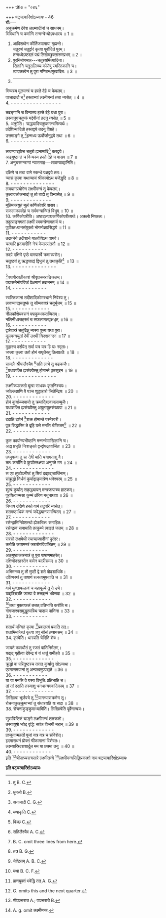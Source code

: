 +++
title = "०४६"

+++
षट्‌चत्वारिंशोऽध्यायः - 46  
श्रीः---  
अनुक्रमेण देवेश लक्ष्म्यादीनां च साधनम्।  
विविधानि च कर्माणि तन्मन्त्रेभ्योऽवधारय ॥ 1 ॥  
1. आदिशब्देन कीर्तिजयामाया गृह्यन्ते।  
चतुरश्रं चतुर्द्वारं कृत्वा पूर्वोदितं पुरम्।  
तन्मध्येऽष्टदलं पद्मं लिखेच्छुक्लारुणप्रभम् ॥ 2 ॥  
2. पुरनिर्माणमाह---चतुरश्रमित्यादिना।  
सितानि चतुरालिख्य कोणेषु स्वस्तिकानि च।  
व्यापकत्वेन तु पुरा मणिबन्धमुखादितः ॥ 3 ॥  
3. - - - - - - - - - - -  
विन्यस्य मूलमन्त्रं च हस्ते देहे च केवलम्।  
पश्चादादौ च[^1] हस्ताभ्यां लक्ष्मीमन्त्रं तथा न्यसेत् ॥ 4 ॥  
4. - - - - - - - - - - - - - - - -  

[^1]: तु B. C. 
  
तदङ्गानि च विन्यस्य हस्ते देहे यथा पुरा।  
तस्यानुगचतुष्कं यद्देवीनां तदनु न्यसेत् ॥ 5 ॥  
5. अनुगेति। ऋद्ध्यादिचतुष्कमन्त्रमित्यर्थः।  
प्रदेशिन्यादितो हस्तद्वये तदनु विग्रहे।  
उत्तमाङ्गे तु [^2]हृन्मध्य ऊर्वोर्जानुद्वये तथा ॥ 6 ॥  
6. - - - - - - - - - - - - - -  

[^2]: भ्रूमध्ये B. 
  
लावण्याद्यांश्च चतुरो ह्यनामादि[^3] करद्वये।  
अङ्गुष्ठान्तं च विन्यस्य हस्ते देहे च वासव ॥ 7 ॥  
7. अनुचरमन्त्राणां न्यासमाह---लावण्याद्यानिति।  

[^3]: अनामादौ C. G. 
  
दक्षिणे च तथा वामे स्कन्धे पक्षद्वये ततः।  
न्यासं कृत्वा यथान्यायं श्रीकामोऽथ यजेद्धृदि ॥ 8 ॥  
8. - - - - - - - - - - - - - -  
लययागप्रयोगेण लक्ष्मीमन्त्रं तु केवलम्।  
कृत्वावलोकनाद्यं तु तो बाह्ये तु विन्यसेत् ॥ 9 ॥  
9. - - - - - - - - - - - - -  
मूतिमन्त्रयुतं मूलं कर्णिकोपरि वासव।  
सकलाकलदेहं च सर्वमन्त्रान्वितं विभुम् ॥ 10 ॥  
10. कर्णिकोपरीति। अष्टदलपद्मकर्णिकोपरीत्यर्थः। अकलो निष्कलः।  
तदुत्सङ्गगतां लक्ष्मीं स्वमन्त्रेणावतार्य च।  
पूर्वोक्तध्यानसंयुक्तो भोगमोक्षप्रसिद्धये ॥ 11 ॥  
11. - - - - - - - - - - -  
तदाग्नेये तदीशाने यातवीयेऽथ वायवे।  
चत्वारि हृदयादीनि नेत्रं केसरसंततौ ॥ 12 ॥  
12. - - - - - - - - - - -  
तदग्रे दक्षिणे पृष्ठे वामपार्श्वे क्रमान्न्यसेत्।  
चतुष्टयं तु ऋद्ध्याद्यं द्विभुजं तु तथाकृति[^4] ॥ 13 ॥  
13. - - - - - - - - - - - - - -  

[^4]: यथाकृति C. 
  
[^5]पद्मगौरप्रतीकाशं श्रीवृक्षचमराङ्कितम्।  
पद्मासनेनोपविष्टं प्रेक्षमाणं तदाननम् ॥ 14 ॥  
14. - - - - - - - - - - -  

[^5]: पिञ्छ C. 
  
स्वस्तिकानां तदीशादिकोणस्थाने निवेश्य तु।  
लावण्याद्यचतुष्कं तु सौम्यवक्त्रं चतुर्भुजम् ॥ 15 ॥  
15. - - - - - - - - - - - -  
नीलकौशेयवसनं पद्मकुम्भकरान्वितम्।  
नलिनीध्वजहस्तं च सफलामलवृक्षधृत् ॥ 16 ॥  
16. - - - - - - - - - - -  
द्वारेष्वस्रं चतुर्दिक्षु न्यस्य पूज्य यथा पुरा।  
मूलमन्त्रयुतां देवीं लक्ष्मीं त्रिदशनन्दन ॥ 17 ॥  
17. - - - - - - - - - - -  
मुद्रास्च दर्शयेत् सर्वा यत्र यत्र हि याः स्मृताः।  
जप्त्वा कृत्वा ततो होमं सघृतैस्तु तिलाक्षतैः ॥ 18 ॥  
18. - - - - - - - - - - - - -  
सामलैः श्रीफलैश्चैव [^6]सति लाभे तु पङ्कजैः।  
[^7]यथाशक्ति ह्यसंक्यैस्तु होमान्ते वृत्रसूदन ॥ 19 ॥  
19. - - - - - - - - - - - - - -  

[^6]: सतिलैश्चैव A. C. 
  

[^7]: B. C. omit three lines from here. 
  
लक्ष्मीरूपस्ततो बूत्वा साधकः कृतनिश्चयः।  
जपेल्लक्षाणि वै पञ्च शुद्धाहारो जितेन्द्रियः ॥ 20 ॥  
20. - - - - - - - - - - - - -  
होमं कुर्याज्जपान्ते तु क्रमाद्बिल्वामलाम्बुजैः।  
यथाशक्ति ह्यसंख्यैस्तु अयुतायुतसंख्यया ॥ 21 ॥  
21. - - - - - - - - - - - -  
ददाति दर्शनं [^8]शक्र होमान्ते परमेश्वरी।  
पुत्र सिद्धास्मि ते ब्रूहि यत्ते मनसि चेप्सितम्[^9] ॥ 22 ॥  
22. - - - - - - - - - - - - - - -  

[^8]: तत्र B. G. 
  

[^9]: चेष्टितम् A. B. C. 
  
कुरु कार्याण्यभीष्टानि मन्मन्त्रेणाखिलानि च।  
अद्य प्रभृति निःशङ्को द्वन्द्वोपद्रववर्जितः ॥ 23 ॥  
23. - - - - - - - - - - - -  
एवमुक्त्वा तु सा देवी याति यत्रागताशु वै।  
ततः कर्माणि वै कुर्याल्लक्ष्म्या अनुमते मम ॥ 24 ॥  
24. - - - - - - - - - - - - -  
स एष तुष्टोऽभीष्टं तु श्रियं दद्याद्यथार्थिनाम्।  
संक्रुद्धो निर्धनं कुर्याद्वाङ्मात्रेण धनेश्वरम् ॥ 25 ॥  
25. - - - - - - - - - - - -  
शुल्बं कुर्यात् सकृद्ध्यायन् मन्त्रजापाच्च हाटकम्।  
पूरयित्वाम्भसा कुम्भं क्षीरेण मधुनाथवा ॥ 26 ॥  
26. - - - - - - - - - - - -  
निधाय दक्षिणे हस्ते वामं तदुपरि न्यसेत्।  
शतमष्टाधिकं मन्त्रं जपेद्ध्यानसमन्वितम् ॥ 27 ॥  
27. - - - - - - - - - - - -  
रसेन्द्राभिनिवेशस्थो ह्येकचित्तः समाहितः।  
रसेन्द्रत्वं समायाति तत्कुम्भे त्वाहृतं जलम् ॥ 28 ॥  
28. - - - - - - - - - - - - -  
सरसो लक्षवेधी स्याच्छस्रादीनां पुरंदर।  
करोति कायममरं जरारोगविवर्जितम् ॥ 29 ॥  
29. - - - - - - - - - - -  
अङ्गुष्ठाकारमात्रं तु पुरा पाषाणमाहरेत्।  
दक्षिणोदरहस्तेन वामेन बदरीसमम् ॥ 30 ॥  
30. - - - - - - - - - - -  
अभिमन्त्र्य तु तौ मुष्टी द्वे शते षोढशाधिके।  
दक्षिणस्थं तु पाषाणं रत्नत्वमुपयाति च ॥ 31 ॥  
31. - - - - - - - - - - - -  
वामे मुक्ताफलत्वं च महामूल्ये तु ते उभे।  
यद्यदिच्छति जात्या वै तत्तद्रत्नं भवेत्तदा ॥ 32 ॥  
32. - - - - - - - - - - - -  
[^10]तथा मुक्ताफलं तत्तत् प्रतिभाति करोति च।  
गोगजाश्वसमुद्धूतमस्थि चादाय पाणिना ॥ 33 ॥  
33. - - - - - - - - - - -  

[^10]: यथा B. C. F. 
  
शतार्धं मन्त्रितं कृत्वा [^11]प्रवालत्वं प्रयाति तत्।  
शताभिमन्त्रितं कृत्वा त्रपु सीसं तथायसम् ॥ 34 ॥  
34. कृत्वेति। धारयति चेदिति शेषः।  

[^11]: प्राणयुक्तं भवेद्धि तत् A. G. 
  
जायते कलधौतं तु रजतं वातिनिर्मलम्।  
यद्यद् गृहीत्वा देवेन्द्र यं यं धातुं समीहते ॥ 35 ॥  
35. - - - - - - - - - - - - -  
क्रुद्धो वा परितुष्टस्च तत्तत् कुर्यात्तु सोऽन्यथा।  
एवमश्ममयानां तु अन्यत्वमुपपद्यते ॥ 36 ॥  
36. - - - - - - - - - - -  
या या मनसि वै यस्य विभूतिः प्रतिभाति च।  
तां तां ददाति तस्याशु धनधान्यगवादिकाम् ॥ 37 ॥  
37. - - - - - - - - - - - - -  
लिखित्वा भूर्जपत्रे तु [^12]यागन्यासक्रमेण तु।  
रोचनाकुङ्कुमाभ्यां तु संधारयति यः सदा ॥ 38 ॥  
38. रोचनाकुङ्कुमाभ्यामिति। लिखित्वेति पूर्वेणान्वयः।  

[^12]: G. omits this and the next quarter. 
  
सुवर्णवेष्टितं चाङ्गे लक्ष्मीमन्त्रं शतक्रतो।  
तस्यायुषो भवेद् वृद्धिः सर्वत्र विजयी महान् ॥ 39 ॥  
39. - - - - - - - - - - - - -  
प्राप्नुयान्महतीं पूजां यत्र यत्र च संविशेत्।  
इदमाराधनं प्रोक्तं श्रीकामानां विशेषतः।  
लक्ष्म्यास्रिदशशार्दूल मम या प्रथमा तनुः ॥ 40 ॥  
40. - - - - - - - - - - - -  
इति [^13]श्रीपाञ्चरात्रसारे लक्ष्मीतन्त्रे [^14]लक्ष्मीमन्त्रसिद्धिप्रकाशो नाम षट्‌चत्वारिंशोऽघ्यायः  

[^13]: श्रीपञ्चरात्र A.; पाञ्चरात्रे B. 
  

[^14]: A. g. omit लक्ष्मीमन्त्र. 
  
********इति षट्‌चत्वारिंशोऽध्यायः********